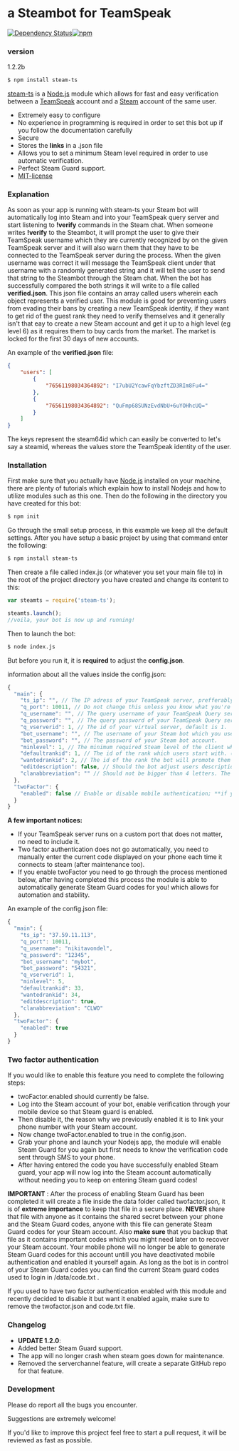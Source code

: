 # a Steambot for TeamSpeak
[![Dependency Status](https://david-dm.org/nikitavondel/steam-ts.svg)](https://david-dm.org/nikitavondel/steam-ts)[![npm](https://img.shields.io/npm/dt/express.svg)](https://www.npmjs.com/package/steam-ts)

### version
1.2.2b

```sh
$ npm install steam-ts
```

[steam-ts] is a [Node.js] module which allows for fast and easy verification between a [TeamSpeak] account and a [Steam] account of the same user.

  - Extremely easy to configure
  - No experience in programming is required in order to set this bot up if you follow the documentation carefully
  - Secure
  - Stores the **links** in a .json file
  - Allows you to set a minimum Steam level required in order to use automatic verification.
  - Perfect Steam Guard support.
  - [MIT-license]

### Explanation

As soon as your app is running with steam-ts your Steam bot will automatically log into Steam and into your TeamSpeak query server and start listening to **!verify** commands in the Steam chat.
When someone writes **!verify** to the Steambot, it will prompt the user to give their TeamSpeak username which they are currently recognized by on the given TeamSpeak server and it will also warn them that they have to be connected to the TeamSpeak server during the process.
When the given username was correct it will message the TeamSpeak client under that username with a randomly generated string and it will tell the user to send that string to the Steambot through the Steam chat. When the bot has successfully compared the both strings it will write to a file called **verified.json**.
This json file contains an array called users wherein each object represents a verified user. This module is good for preventing users from evading their bans by creating a new TeamSpeak identity, if they want to get rid of the guest rank they need to verify themselves and it generally isn't that eay to create a new Steam account
and get it up to a high level (eg level 6) as it requires them to buy cards from the market. The market is locked for the first 30 days of new accounts.

An example of the **verified.json** file:
```json
{
    "users": [
        {
            "76561198034364892": "I7ubU2YcawFqYbzftZD3RIm8Fu4="
        },
        {
            "76561198034364892": "QuFmp68SUNzEvdNbU+6uYOHhcUQ="
        }
    ]
}
```
The keys represent the steam64id which can easily be converted to let's say a steamid, whereas the values store the TeamSpeak identity of the user.

### Installation

First make sure that you actually have [Node.js] installed on your machine, there are plenty of tutorials which explain how to install Nodejs and how to utilize modules such as this one.
Then do the following in the directory you have created for this bot:
```sh
$ npm init
```

Go through the small setup process, in this example we keep all the default settings. After you have setup a basic project by using that command enter the following:
```sh
$ npm install steam-ts
```

Then create a file called index.js (or whatever you set your main file to) in the root of the project directory you have created and change its content to this:
```javascript
var steamts = require('steam-ts');

steamts.launch();
//voila, your bot is now up and running!
```

Then to launch the bot:
```sh
$ node index.js
```

But before you run it, it is **required** to adjust the **config.json**.

information about all the values inside the config.json:

```javascript
{
  "main": {
    "ts_ip": "", // The IP adress of your TeamSpeak server, prefferably not a domain name and cannot contain a port. (Custom ports are not indicated.)
    "q_port": 10011, // Do not change this unless you know what you're doing. This is your TeamSpeak Query port and not your 'normal' port.
    "q_username": "", // The query username of your TeamSpeak Query server. (As admin: tools>ServerQuery Login)
    "q_password": "", // The query password of your TeamSpeak Query server.
    "q_vserverid": 1, // The id of your virtual server, default is 1.
    "bot_username": "", // The username of your Steam bot which you use to log in.
    "bot_password": "", // The password of your Steam bot account.
    "minlevel": 1, // The minimum required Steam level of the client who wants to utilize the verification system. Shouldn't be 0.
    "defaultrankid": 1, // The id of the rank which users start with. (unverified rank)
    "wantedrankid": 2, // The id of the rank the bot will promote them to once they are verified. (verified rank)
    "editdescription": false, // Should the bot adjust users descriptions as well so that it will display their steamid64 there?
    "clanabbreviation": "" // Should not be bigger than 4 letters. The abbreviation of your clan name if you have one.
  },
  "twoFactor": {
    "enabled": false // Enable or disable mobile authentication; **if you want to let this module support the two factor authentication you need to go through a small process described below!**
  }
}
```

**A few important notices:**
  - If your TeamSpeak server runs on a custom port that does not matter, no need to include it.
  - Two factor authentication does not go automatically, you need to manually enter the current code displayed on your phone each time it connects to steam (after maintenance too).
  - If you enable twoFactor you need to go through the process mentioned below, after having completed this process the module is able to automatically generate Steam Guard codes for you!
  which allows for automation and stability.

An example of the config.json file:

```javascript
{
  "main": {
    "ts_ip": "37.59.11.113",
    "q_port": 10011,
    "q_username": "nikitavondel",
    "q_password": "12345",
    "bot_username": "mybot",
    "bot_password": "54321",
    "q_vserverid": 1,
    "minlevel": 5,
    "defaultrankid": 33,
    "wantedrankid": 34,
    "editdescription": true,
    "clanabbreviation": "CLWO"
  },
  "twoFactor": {
    "enabled": true
  }
}
```

### Two factor authentication

If you would like to enable this feature you need to complete the following steps:
- twoFactor.enabled should currently be false.
- Log into the Steam account of your bot, enable verification through your mobile device so that Steam guard is enabled.
- Then disable it, the reason why we previously enabled it is to link your phone number with your Steam account.
- Now change twoFactor.enabled to true in the config.json.
- Grab your phone and launch your Nodejs app, the module will enable Steam Guard for you again but first needs to know the verification code sent through SMS to your phone.
- After having entered the code you have successfully enabled Steam guard, your app will now log into the Steam account automatically without needing you to keep on entering Steam guard codes!

**IMPORTANT** : After the process of enabling Steam Guard has been completed it will create a file inside the data folder called twofactor.json, it is of **extreme importance** to keep that file in a secure place.
**NEVER** share that file with anyone as it contains the shared secret between your phone and the Steam Guard codes, anyone with this file can generate Steam Guard codes for your Steam account.
Also **make sure** that you backup that file as it contains important codes which you might need later on to recover your Steam account.
Your mobile phone will no longer be able to generate Steam Guard codes for this account untill you have deactivated mobile authentication and enabled it yourself again. As long as the bot
is in control of your Steam Guard codes you can find the current Steam guard codes used to login in /data/code.txt .

If you used to have two factor authentication enabled with this module and recently decided to disable it but want it enabled again, make sure to remove the twofactor.json and code.txt file.


### Changelog
- **UPDATE 1.2.0**:
- Added better Steam Guard support.
- The app will no longer crash when steam goes down for maintenance.
- Removed the serverchannel feature, will create a separate GitHub repo for that feature.

### Development

Please do report all the bugs you encounter.

Suggestions are extremely welcome!

If you'd like to improve this project feel free to start a pull request, it will be reviewed as fast as possible.


[steam-ts]: <https://www.npmjs.com/package/steam-ts>
[Node.js]: <https://nodejs.org>
[TeamSpeak]: <https://teamspeak.com/>
[Steam]: <https://steamcommunity.com/>
[MIT-license]: <https://opensource.org/licenses/MIT>
[extended-default]: <http://addons.teamspeak.com/directory/skins/stylesheets/Extended-Client-Info.html>
[gameDig's page]: <https://github.com/sonicsnes/node-gamedig#supported>
[this repo]: <https://github.com/nikitavondel/steam-ts>
